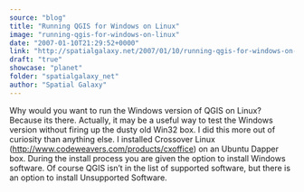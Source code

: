 ```yaml
---
source: "blog"
title: "Running QGIS for Windows on Linux"
image: "running-qgis-for-windows-on-linux"
date: "2007-01-10T21:29:52+0000"
link: "http://spatialgalaxy.net/2007/01/10/running-qgis-for-windows-on-linux/"
draft: "true"
showcase: "planet"
folder: "spatialgalaxy_net"
author: "Spatial Galaxy"
---
```


Why would you want to run the Windows version of QGIS on Linux? Because its there. Actually, it may be a useful way to test the Windows version without firing up the dusty old Win32 box.
I did this more out of curiosity than anything else. I installed Crossover Linux (http://www.codeweavers.com/products/cxoffice) on an Ubuntu Dapper box. During the install process you are given the option to install Windows software. Of course QGIS isn&rsquo;t in the list of supported software, but there is an option to install Unsupported Software.
